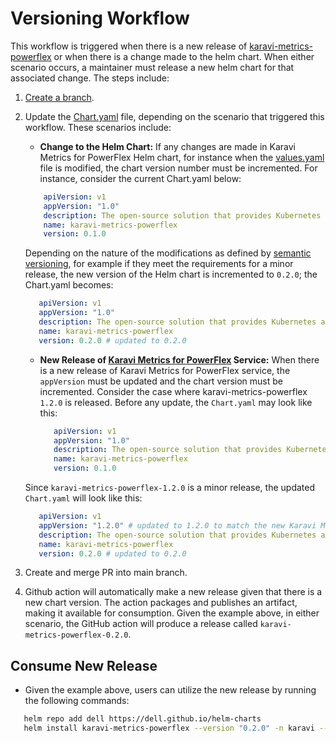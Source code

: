 <!--
Copyright (c) 2020 Dell Inc., or its subsidiaries. All Rights Reserved.

Licensed under the Apache License, Version 2.0 (the "License");
you may not use this file except in compliance with the License.
You may obtain a copy of the License at

    http://www.apache.org/licenses/LICENSE-2.0
-->

# Versioning Workflow

This workflow is triggered when there is a new release of [karavi-metrics-powerflex](https://github.com/dell/karavi-metrics-powerflex) or when there is a change made to the helm chart. When either scenario occurs, a maintainer must release a new helm chart for that associated change. The steps include:

1) [Create a branch](../../CONTRIBUTING.md).
2) Update the [Chart.yaml](./Chart.yaml) file, depending on the scenario that triggered this workflow. These scenarios include:

   - **Change to the Helm Chart:**
    If any changes are made in Karavi Metrics for PowerFlex Helm chart, for instance when the [values.yaml](./values.yaml) file is modified, the chart version number must be incremented. For instance, consider the current Chart.yaml below:

    ```yaml
        apiVersion: v1
        appVersion: "1.0"
        description: The open-source solution that provides Kubernetes administrators insight into storage usage and performance for containerized applications using Dell products.
        name: karavi-metrics-powerflex
        version: 0.1.0
     ```

    Depending on the nature of the modifications as defined by [semantic versioning](http://semver.org), for example if they meet the requirements for a minor release, the new version of the Helm chart is incremented to `0.2.0`; the Chart.yaml becomes:

     ```yaml
        apiVersion: v1
        appVersion: "1.0"
        description: The open-source solution that provides Kubernetes administrators insight into storage usage and performance for containerized applications using Dell products.
        name: karavi-metrics-powerflex
        version: 0.2.0 # updated to 0.2.0
     ```

   - **New Release of [Karavi Metrics for PowerFlex](https://github.com/dell/karavi-metrics-powerflex) Service:**
    When there is a new release of Karavi Metrics for PowerFlex service, the `appVersion` must be updated and the chart version must be incremented. Consider the case where karavi-metrics-powerflex `1.2.0` is released. Before any update, the `Chart.yaml` may look like this:

     ```yaml
        apiVersion: v1
        appVersion: "1.0"
        description: The open-source solution that provides Kubernetes administrators insight into storage usage and performance for containerized applications using Dell products.
        name: karavi-metrics-powerflex
        version: 0.1.0
     ```

    Since `karavi-metrics-powerflex-1.2.0` is a minor release, the updated `Chart.yaml` will look like this:

     ```yaml
        apiVersion: v1
        appVersion: "1.2.0" # updated to 1.2.0 to match the new Karavi Metrics for PowerFlex service release
        description: The open-source solution that provides Kubernetes administrators insight into storage usage and performance for containerized applications using Dell products.
        name: karavi-metrics-powerflex
        version: 0.2.0 # updated to 0.2.0
     ```

3) Create and merge PR into main branch.
4) Github action will automatically make a new release given that there is a new chart version. The action packages and publishes an artifact,  making it available for consumption. Given the example above, in either scenario, the GitHub action will produce a release called `karavi-metrics-powerflex-0.2.0`.

## Consume New Release

- Given the example above, users can utilize the new release by running the following commands:
  
```bash
   helm repo add dell https://dell.github.io/helm-charts
   helm install karavi-metrics-powerflex --version "0.2.0" -n karavi --create-namespace
```
